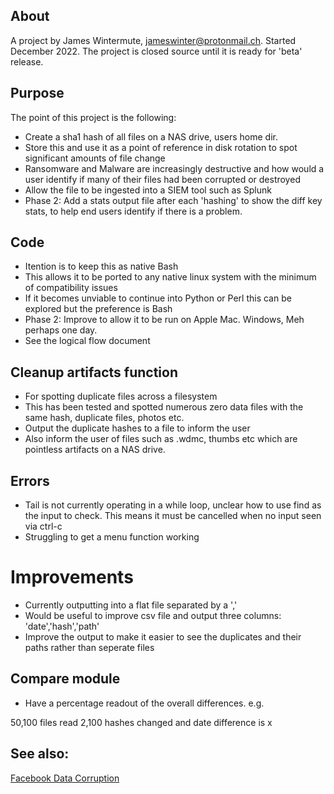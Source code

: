
## About
A project by James Wintermute, jameswinter@protonmail.ch. Started December 2022. The project is closed source until it is ready for 'beta' release.

## Purpose
The point of this project is the following:

- Create a sha1 hash of all files on a NAS drive, users home dir.
- Store this and use it as a point of reference in disk rotation to spot significant amounts of file change
- Ransomware and Malware are increasingly destructive and how would a user identify if many of their files had been corrupted or destroyed
- Allow the file to be ingested into a SIEM tool such as Splunk
- Phase 2: Add a stats output file after each 'hashing' to show the diff key stats, to help end users identify if there is a problem.

## Code

- Itention is to keep this as native Bash
- This allows it to be ported to any native linux system with the minimum of compatibility issues
- If it becomes unviable to continue into Python or Perl this can be explored but the preference is Bash
- Phase 2: Improve to allow it to be run on Apple Mac. Windows, Meh perhaps one day.
- See the logical flow document

## Cleanup artifacts function

- For spotting duplicate files across a filesystem
- This has been tested and spotted numerous zero data files with the same hash, duplicate files, photos etc.
- Output the duplicate hashes to a file to inform the user
- Also inform the user of files such as .wdmc, thumbs etc which are pointless artifacts on a NAS drive.

## Errors
- Tail is not currently operating in a while loop, unclear how to use find as the input to check. This means it must be cancelled when no input seen via  ctrl-c
- Struggling to get a menu function working

# Improvements

- Currently outputting into a flat file separated by a ','
- Would be useful to improve csv file and output three columns: 'date','hash','path'
- Improve the output to make it easier to see the duplicates and their paths rather than seperate files

## Compare module
- Have a percentage readout of the overall differences. e.g.

50,100 files read
2,100 hashes changed and date difference is x

## See also:
[Facebook Data Corruption](https://engineering.fb.com/2021/02/23/data-infrastructure/silent-data-corruption/)

